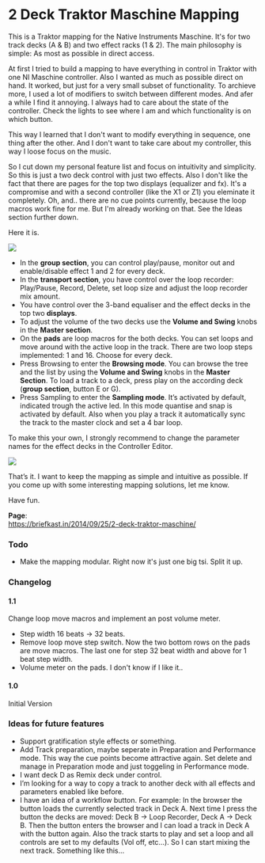 2 Deck Traktor Maschine Mapping
===============================

This is a Traktor mapping for the Native Instruments Maschine. It's for two track decks (A & B) and two effect racks (1 & 2). The main philosophy is simple: As most as possible in direct access.

At first I tried to build a mapping to have everything in control in Traktor with one NI Maschine controller. Also I wanted as much as possible direct on hand. It worked, but just for a very small subset of functionality. To archieve more, I used a lot of modifiers to switch between different modes. And afer a while I find it annoying. I always had to care about the state of the controller. Check the lights to see where I am and which functionality is on which button.

This way I learned that I don't want to modify everything in sequence, one thing after the other. And I don't want to take care about my controller, this way I loose focus on the music.

So I cut down my personal feature list and focus on intuitivity and simplicity. So this is just a two deck control with just two effects. Also I don't like the fact that there are pages for the top two displays (equalizer and fx). It's a compromise and with a second controller (like the X1 or Z1) you eleminate it completely. Oh, and.. there are no cue points currently, because the loop macros work fine for me. But I'm already working on that. See the Ideas section further down.


Here it is.

![](https://briefkast.in/content/images/2014/Sep/Maschine-Traktor-Eq.png)

* In the **group section**, you can control play/pause, monitor out and enable/disable effect 1 and 2 for every deck.
* In the **transport section**, you have control over the loop recorder: Play/Pause, Record, Delete, set loop size and adjust the loop recorder mix amount.
* You have control over the 3-band equaliser and the effect decks in the top two **displays**.
* To adjust the volume of the two decks use the **Volume and Swing** knobs in the **Master section**.
* On the **pads** are loop macros for the both decks. You can set loops and move around with the active loop in the track. There are two loop steps implemented: 1 and 16. Choose for every deck.
* Press Browsing to enter the **Browsing mode**. You can browse the tree and the list by using the **Volume and Swing** knobs in the **Master Section**. To load a track to a deck, press play on the according deck (**group section**, button E or G).
* Press Sampling to enter the **Sampling mode**. It’s activated by default, indicated trough the active led. In this mode quantise and snap is activated by default. Also when you play a track it automatically sync the track to the master clock and set a 4 bar loop.

To make this your own, I strongly recommend to change the parameter names for the effect decks in the Controller Editor.

![](https://briefkast.in/content/images/2014/Sep/Maschine-Traktor-fx.png)

That’s it. I want to keep the mapping as simple and intuitive as possible. If you come up with some interesting mapping solutions, let me know.

Have fun.


**Page**:<br>
https://briefkast.in/2014/09/25/2-deck-traktor-maschine/

### Todo

* Make the mapping modular. Right now it's just one big tsi. Split it up.


### Changelog
#### 1.1
Change loop move macros and implement an post volume meter.
* Step width 16 beats -> 32 beats.
* Remove loop move step switch. Now the two bottom rows on the pads are move macros. The last one for step 32 beat width and above for 1 beat step width.
* Volume meter on the pads. I don't know if I like it..

#### 1.0
Initial Version

### Ideas for future features

* Support gratification style effects or something.
* Add Track preparation, maybe seperate in Preparation and Performance mode. This way the cue points become attractive again. Set delete and manage in Preparation mode and just toggeling in Performance mode.
* I want deck D as Remix deck under control.
* I’m looking for a way to copy a track to another deck with all effects and parameters enabled like before.
* I have an idea of a workflow button. For example: In the browser the button loads the currently selected track in Deck A. Next time I press the button the decks are moved: Deck B -> Loop Recorder, Deck A -> Deck B. Then the button enters the browser and I can load a track in Deck A with the button again. Also the track starts to play and set a loop and all controls are set to my defaults (Vol off, etc…). So I can start mixing the next track. Something like this…

